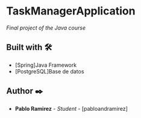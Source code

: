 # TaskManagerApplication

_Final project of the Java course_

## Built with 🛠️

* [Spring]Java Framework
* [PostgreSQL]Base de datos

## Author ✒️
* **Pablo Ramirez** - *Student* - [pabloandramirez]
